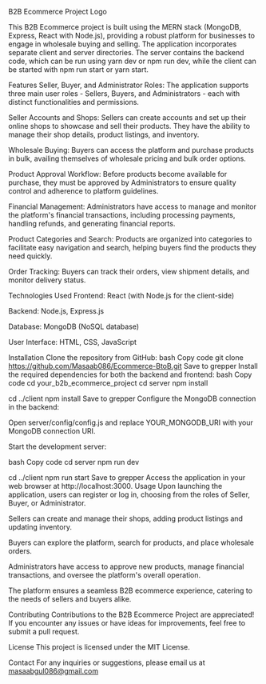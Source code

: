 B2B Ecommerce Project
Logo

This B2B Ecommerce project is built using the MERN stack (MongoDB, Express, React with Node.js), providing a robust platform for businesses to engage in wholesale buying and selling. The application incorporates separate client and server directories. The server contains the backend code, which can be run using yarn dev or npm run dev, while the client can be started with npm run start or yarn start.

Features
Seller, Buyer, and Administrator Roles: The application supports three main user roles - Sellers, Buyers, and Administrators - each with distinct functionalities and permissions.

Seller Accounts and Shops: Sellers can create accounts and set up their online shops to showcase and sell their products. They have the ability to manage their shop details, product listings, and inventory.

Wholesale Buying: Buyers can access the platform and purchase products in bulk, availing themselves of wholesale pricing and bulk order options.

Product Approval Workflow: Before products become available for purchase, they must be approved by Administrators to ensure quality control and adherence to platform guidelines.

Financial Management: Administrators have access to manage and monitor the platform's financial transactions, including processing payments, handling refunds, and generating financial reports.

Product Categories and Search: Products are organized into categories to facilitate easy navigation and search, helping buyers find the products they need quickly.

Order Tracking: Buyers can track their orders, view shipment details, and monitor delivery status.

Technologies Used
Frontend: React (with Node.js for the client-side)

Backend: Node.js, Express.js

Database: MongoDB (NoSQL database)

User Interface: HTML, CSS, JavaScript

Installation
Clone the repository from GitHub:
bash
Copy code
git clone https://github.com/Masaab086/Ecommerce-BtoB.git
Save to grepper
Install the required dependencies for both the backend and frontend:
bash
Copy code
cd your_b2b_ecommerce_project
cd server
npm install

cd ../client
npm install
Save to grepper
Configure the MongoDB connection in the backend:

Open server/config/config.js and replace YOUR_MONGODB_URI with your MongoDB connection URI.

Start the development server:

bash
Copy code
cd server
npm run dev

cd ../client
npm run start
Save to grepper
Access the application in your web browser at http://localhost:3000.
Usage
Upon launching the application, users can register or log in, choosing from the roles of Seller, Buyer, or Administrator.

Sellers can create and manage their shops, adding product listings and updating inventory.

Buyers can explore the platform, search for products, and place wholesale orders.

Administrators have access to approve new products, manage financial transactions, and oversee the platform's overall operation.

The platform ensures a seamless B2B ecommerce experience, catering to the needs of sellers and buyers alike.

Contributing
Contributions to the B2B Ecommerce Project are appreciated! If you encounter any issues or have ideas for improvements, feel free to submit a pull request.

License
This project is licensed under the MIT License.

Contact
For any inquiries or suggestions, please email us at masaabgul086@gmail.com
